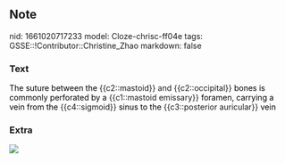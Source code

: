 ## Note
nid: 1661020717233
model: Cloze-chrisc-ff04e
tags: GSSE::!Contributor::Christine_Zhao
markdown: false

### Text
<div>
  <div>
    <div>
      <font color="#000001">The suture between the</font>
      {{c2::mastoid}} and {{c2::occipital}} <font color=
      "#000001">bones is commonly perforated by a</font>
      {{c1::mastoid emissary}} <font color="#000001">foramen,
      carrying a vein from the</font> {{c4::sigmoid}} <font color= 
      "#000001">sinus to the</font> {{c3::posterior auricular}}
      <font color="#000001">vein</font>
    </div>
  </div>
</div>

### Extra
<img src="Screen%20Shot%202021-07-29%20at%208.39.55%20pm.png">
